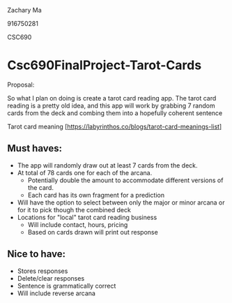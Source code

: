 Zachary Ma

916750281

CSC690

# Csc690FinalProject-Tarot-Cards

Proposal:

So what I plan on doing is create a tarot card reading app. The tarot card reading is a pretty old idea, and this app will work by grabbing 7 random cards from the deck and combing them into a hopefully coherent sentence

Tarot card meaning [https://labyrinthos.co/blogs/tarot-card-meanings-list]

## Must haves:
- The app will randomly draw out at least 7 cards from the deck.
- At total of 78 cards one for each of the arcana.
	- Potentially double the amount to accommodate different versions of the card.
	- Each card has its own fragment for a prediction
- Will have the option to select between only the major or minor arcana or for it to pick though the combined deck
- Locations for "local" tarot card reading business
	- Will include contact, hours, pricing
	- Based on cards drawn will print out response

## Nice to have:
- Stores responses
- Delete/clear responses
- Sentence is grammatically correct
- Will include reverse arcana
